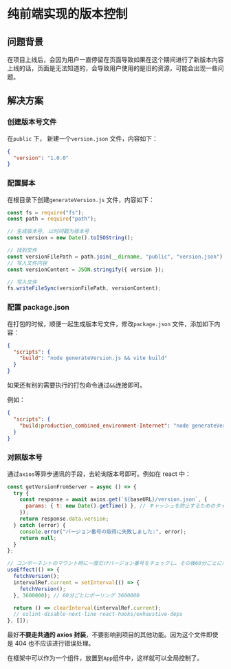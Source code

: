 # 纯前端实现的版本控制

## 问题背景

在项目上线后，会因为用户一直停留在页面导致如果在这个期间进行了新版本内容上线的话，页面是无法知道的，会导致用户使用的是旧的资源，可能会出现一些问题。

## 解决方案

### 创建版本号文件

在`public` 下， 新建一个`version.json` 文件，内容如下：

```json
{
  "version": "1.0.0"
}
```

### 配置脚本

在根目录下创建`generateVersion.js` 文件，内容如下：

```javascript
const fs = require("fs");
const path = require("path");

// 生成版本号, 以时间戳为版本号
const version = new Date().toISOString();

// 找到文件
const versionFilePath = path.join(__dirname, "public", "version.json");
// 写入文件内容
const versionContent = JSON.stringify({ version });

// 写入文件
fs.writeFileSync(versionFilePath, versionContent);
```

### 配置 package.json

在打包的时候，顺便一起生成版本号文件，修改`package.json` 文件，添加如下内容：

```json
{
  "scripts": {
    "build": "node generateVersion.js && vite build"
  }
}
```

如果还有别的需要执行的打包命令通过`&&`连接即可。

例如：

```json
{
  "scripts": {
    "build:production_combined_environment-Internet": "node generateVersion.ts && dotenv -e .env.production_combined_environment-Internet react-scripts build"
  }
}
```

### 对照版本号

通过`axios`等异步通讯的手段，去轮询版本号即可。例如在 react 中：

```javascript
const getVersionFromServer = async () => {
  try {
    const response = await axios.get(`${baseURL}/version.json`, {
      params: { t: new Date().getTime() }, // キャッシュを防止するためのタイムスタンプを付与
    });
    return response.data.version;
  } catch (error) {
    console.error("バージョン番号の取得に失敗しました:", error);
    return null;
  }
};

// コンポーネントのマウント時に一度だけバージョン番号をチェックし、その後60分ごとにポーリング
useEffect(() => {
  fetchVersion();
  intervalRef.current = setInterval(() => {
    fetchVersion();
  }, 3600000); // 60分ごとにポーリング 3600000

  return () => clearInterval(intervalRef.current);
  // eslint-disable-next-line react-hooks/exhaustive-deps
}, []);
```

最好**不要走共通的 axios 封装**，不要影响到项目的其他功能。因为这个文件即使是 404 也不应该进行错误处理。

在框架中可以作为一个组件，放置到`App`组件中，这样就可以全局控制了。
